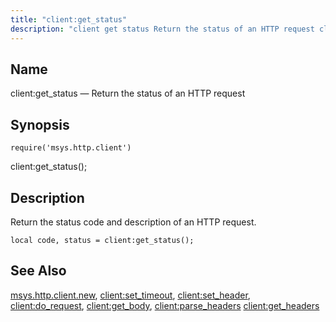```yaml
---
title: "client:get_status"
description: "client get status Return the status of an HTTP request client get status Return the status code and description of an HTTP request Example 70 12 client get status example msys http client new client set timeout client set header client do request client get body client parse headers client..."
---
```


<a name="lua.ref.client_get_status"></a> 
## Name

client:get_status — Return the status of an HTTP request

<a name="idp15212944"></a> 
## Synopsis

`require('msys.http.client')`

client:get_status();

<a name="idp15215488"></a> 
## Description

Return the status code and description of an HTTP request.

<a name="lua.ref.client_get_status.example"></a> 


`local code, status = client:get_status();`
<a name="idp15219008"></a> 
## See Also

[msys.http.client.new](/momentum/4/lua/ref-msys-http-client-new), [client:set_timeout](/momentum/4/lua/ref-client-set-timeout), [client:set_header](/momentum/4/lua/ref-client-set-header), [client:do_request](/momentum/4/lua/ref-client-do-request), [client:get_body](/momentum/4/lua/ref-client-get-body), [client:parse_headers](/momentum/4/lua/ref-client-parse-headers) [client:get_headers](/momentum/4/lua/ref-client-get-headers)
